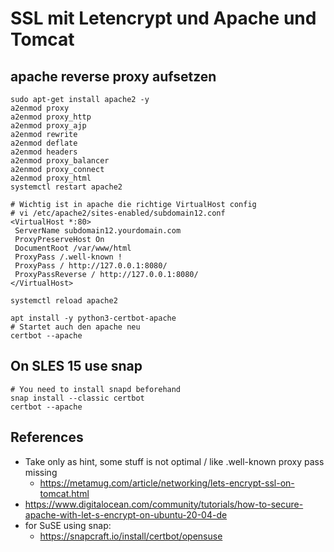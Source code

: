 # SSL mit Letencrypt und Apache und Tomcat 

## apache reverse proxy aufsetzen 


```
sudo apt-get install apache2 -y
a2enmod proxy
a2enmod proxy_http
a2enmod proxy_ajp
a2enmod rewrite
a2enmod deflate
a2enmod headers
a2enmod proxy_balancer
a2enmod proxy_connect
a2enmod proxy_html
systemctl restart apache2
```

```
# Wichtig ist in apache die richtige VirtualHost config 
# vi /etc/apache2/sites-enabled/subdomain12.conf
<VirtualHost *:80>
 ServerName subdomain12.yourdomain.com
 ProxyPreserveHost On 
 DocumentRoot /var/www/html
 ProxyPass /.well-known !
 ProxyPass / http://127.0.0.1:8080/
 ProxyPassReverse / http://127.0.0.1:8080/
</VirtualHost>
```

```
systemctl reload apache2 
```

```
apt install -y python3-certbot-apache
# Startet auch den apache neu 
certbot --apache 
```

## On SLES 15 use snap 

```
# You need to install snapd beforehand 
snap install --classic certbot
certbot --apache 

```

## References 

  * Take only as hint, some stuff is not optimal / like .well-known proxy pass missing
    * https://metamug.com/article/networking/lets-encrypt-ssl-on-tomcat.html
  * https://www.digitalocean.com/community/tutorials/how-to-secure-apache-with-let-s-encrypt-on-ubuntu-20-04-de
  * for SuSE using snap:
    * https://snapcraft.io/install/certbot/opensuse 


